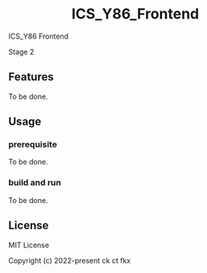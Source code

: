 <h1 align="center"> 
ICS_Y86_Frontend
<br>
</h1>

ICS_Y86 Frontend

Stage 2

## Features

To be done.

## Usage

### prerequisite

To be done.

### build and run

To be done.

## License

MIT License

Copyright (c) 2022-present ck ct fkx